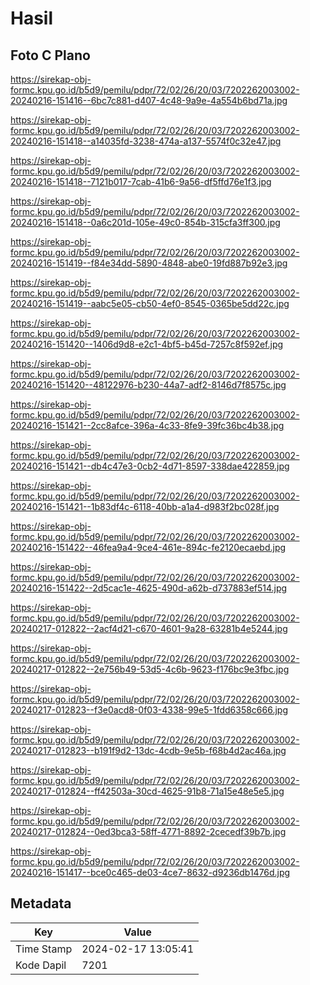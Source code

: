 # Hasil

## Foto C Plano

https://sirekap-obj-formc.kpu.go.id/b5d9/pemilu/pdpr/72/02/26/20/03/7202262003002-20240216-151416--6bc7c881-d407-4c48-9a9e-4a554b6bd71a.jpg

https://sirekap-obj-formc.kpu.go.id/b5d9/pemilu/pdpr/72/02/26/20/03/7202262003002-20240216-151418--a14035fd-3238-474a-a137-5574f0c32e47.jpg

https://sirekap-obj-formc.kpu.go.id/b5d9/pemilu/pdpr/72/02/26/20/03/7202262003002-20240216-151418--7121b017-7cab-41b6-9a56-df5ffd76e1f3.jpg

https://sirekap-obj-formc.kpu.go.id/b5d9/pemilu/pdpr/72/02/26/20/03/7202262003002-20240216-151418--0a6c201d-105e-49c0-854b-315cfa3ff300.jpg

https://sirekap-obj-formc.kpu.go.id/b5d9/pemilu/pdpr/72/02/26/20/03/7202262003002-20240216-151419--f84e34dd-5890-4848-abe0-19fd887b92e3.jpg

https://sirekap-obj-formc.kpu.go.id/b5d9/pemilu/pdpr/72/02/26/20/03/7202262003002-20240216-151419--aabc5e05-cb50-4ef0-8545-0365be5dd22c.jpg

https://sirekap-obj-formc.kpu.go.id/b5d9/pemilu/pdpr/72/02/26/20/03/7202262003002-20240216-151420--1406d9d8-e2c1-4bf5-b45d-7257c8f592ef.jpg

https://sirekap-obj-formc.kpu.go.id/b5d9/pemilu/pdpr/72/02/26/20/03/7202262003002-20240216-151420--48122976-b230-44a7-adf2-8146d7f8575c.jpg

https://sirekap-obj-formc.kpu.go.id/b5d9/pemilu/pdpr/72/02/26/20/03/7202262003002-20240216-151421--2cc8afce-396a-4c33-8fe9-39fc36bc4b38.jpg

https://sirekap-obj-formc.kpu.go.id/b5d9/pemilu/pdpr/72/02/26/20/03/7202262003002-20240216-151421--db4c47e3-0cb2-4d71-8597-338dae422859.jpg

https://sirekap-obj-formc.kpu.go.id/b5d9/pemilu/pdpr/72/02/26/20/03/7202262003002-20240216-151421--1b83df4c-6118-40bb-a1a4-d983f2bc028f.jpg

https://sirekap-obj-formc.kpu.go.id/b5d9/pemilu/pdpr/72/02/26/20/03/7202262003002-20240216-151422--46fea9a4-9ce4-461e-894c-fe2120ecaebd.jpg

https://sirekap-obj-formc.kpu.go.id/b5d9/pemilu/pdpr/72/02/26/20/03/7202262003002-20240216-151422--2d5cac1e-4625-490d-a62b-d737883ef514.jpg

https://sirekap-obj-formc.kpu.go.id/b5d9/pemilu/pdpr/72/02/26/20/03/7202262003002-20240217-012822--2acf4d21-c670-4601-9a28-63281b4e5244.jpg

https://sirekap-obj-formc.kpu.go.id/b5d9/pemilu/pdpr/72/02/26/20/03/7202262003002-20240217-012822--2e756b49-53d5-4c6b-9623-f176bc9e3fbc.jpg

https://sirekap-obj-formc.kpu.go.id/b5d9/pemilu/pdpr/72/02/26/20/03/7202262003002-20240217-012823--f3e0acd8-0f03-4338-99e5-1fdd6358c666.jpg

https://sirekap-obj-formc.kpu.go.id/b5d9/pemilu/pdpr/72/02/26/20/03/7202262003002-20240217-012823--b191f9d2-13dc-4cdb-9e5b-f68b4d2ac46a.jpg

https://sirekap-obj-formc.kpu.go.id/b5d9/pemilu/pdpr/72/02/26/20/03/7202262003002-20240217-012824--ff42503a-30cd-4625-91b8-71a15e48e5e5.jpg

https://sirekap-obj-formc.kpu.go.id/b5d9/pemilu/pdpr/72/02/26/20/03/7202262003002-20240217-012824--0ed3bca3-58ff-4771-8892-2cecedf39b7b.jpg

https://sirekap-obj-formc.kpu.go.id/b5d9/pemilu/pdpr/72/02/26/20/03/7202262003002-20240216-151417--bce0c465-de03-4ce7-8632-d9236db1476d.jpg


## Metadata

| Key        | Value               |
| ---------- | ------------------- |
| Time Stamp | 2024-02-17 13:05:41 |
| Kode Dapil | 7201                |



